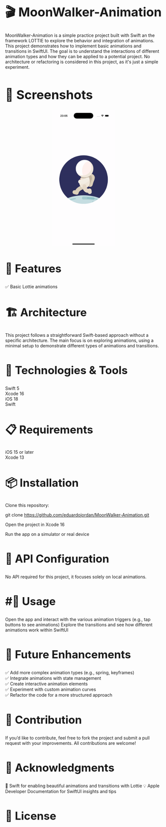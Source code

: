 
<h1 style="font-size: 40px;">🎬 MoonWalker-Animation</h1>

MoonWalker-Animation is a simple practice project built with Swift an the framework LOTTIE to explore the behavior and integration of animations. This project demonstrates how to implement basic animations and transitions in SwiftUI. The goal is to understand the interactions of different animation types and how they can be applied to a potential project. No architecture or refactoring is considered in this project, as it's just a simple experiment.

<h1 style="font-size: 40px;">📸 Screenshots</h1>

<p align="center">
  <img src="https://github.com/eduardojordan/MoonWalker-Animation/blob/master/1.gif?raw=true" width="200" hspace="10"/>

</p>

<h2 style="font-size: 35px;">🚀 Features</h2>

✅ Basic Lottie animations   

<h2 style="font-size: 35px;">🏗 Architecture</h2>

This project follows a straightforward Swift-based approach without a specific architecture. The main focus is on exploring animations, using a minimal setup to demonstrate different types of animations and transitions.

<h2 style="font-size: 35px;">🔧 Technologies & Tools</h2>

Swift 5  
Xcode 16  
iOS 18  
Swift

<h2 style="font-size: 35px;">📋 Requirements</h2>

iOS 15 or later  
Xcode 13

<h2 style="font-size: 35px;">📦 Installation</h2>

Clone this repository:

git clone https://github.com/eduardojordan/MoonWalker-Animation.git

Open the project in Xcode 16

Run the app on a simulator or real device

<h2 style="font-size: 35px;">🔑 API Configuration</h2>

No API required for this project, it focuses solely on local animations.

<h2 style="font-size: 35px;">#📜 Usage</h2>

Open the app and interact with the various animation triggers (e.g., tap buttons to see animations)
Explore the transitions and see how different animations work within SwiftUI

<h2 style="font-size: 35px;">🔮 Future Enhancements</h2>

✅ Add more complex animation types (e.g., spring, keyframes)  
✅ Integrate animations with state management  
✅ Create interactive animation elements  
✅ Experiment with custom animation curves  
✅ Refactor the code for a more structured approach

<h2 style="font-size: 35px;">🤝 Contribution</h2>

If you’d like to contribute, feel free to fork the project and submit a pull request with your improvements. All contributions are welcome!

<h2 style="font-size: 35px;">🙌 Acknowledgments</h2>

🎨 Swift for enabling beautiful animations and transitions with Lottie
💡 Apple Developer Documentation for SwiftUI insights and tips

<h2 style="font-size: 35px;">📄 License</h2>
